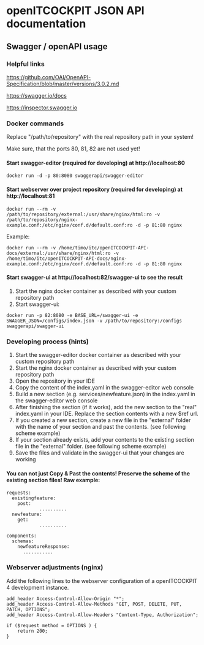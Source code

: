 # openITCOCKPIT JSON API documentation

## Swagger / openAPI usage



### Helpful links

https://github.com/OAI/OpenAPI-Specification/blob/master/versions/3.0.2.md

https://swagger.io/docs

https://inspector.swagger.io



### Docker commands

Replace "/path/to/repository" with the real repository path in your system!

Make sure, that the ports 80, 81, 82 are not used yet!


#### Start swagger-editor (required for developing) at http://localhost:80

```
docker run -d -p 80:8080 swaggerapi/swagger-editor
```

#### Start webserver over project repository (required for developing) at http://localhost:81

```
docker run --rm -v /path/to/repository/external:/usr/share/nginx/html:ro -v /path/to/repository/nginx-example.conf:/etc/nginx/conf.d/default.conf:ro -d -p 81:80 nginx
```
Example:

```
docker run --rm -v /home/timo/itc/openITCOCKPIT-API-docs/external:/usr/share/nginx/html:ro -v /home/timo/itc/openITCOCKPIT-API-docs/nginx-example.conf:/etc/nginx/conf.d/default.conf:ro -d -p 81:80 nginx
```


#### Start swagger-ui at http://localhost:82/swagger-ui to see the result

1. Start the nginx docker container as described with your custom repository path
2. Start swagger-ui:

```
docker run -p 82:8080 -e BASE_URL=/swagger-ui -e SWAGGER_JSON=/configs/index.json -v /path/to/repository:/configs swaggerapi/swagger-ui
```



### Developing process (hints)

1. Start the swagger-editor docker container as described with your custom repository path
2. Start the nginx docker container as described with your custom repository path
3. Open the repository in your IDE
4. Copy the content of the index.yaml in the swagger-editor web console
5. Build a new section (e.g. services/newfeature.json) in the index.yaml in the swagger-editor web console
6. After finishing the section (if it works), add the new section to the "real" index.yaml in your IDE. Replace the section contents with a new $ref url.
7. If you created a new section, create a new file in the "external" folder with the name of your section and past the contents. (see following scheme example)
8. If your section already exists, add your contents to the existing section file in the "external" folder. (see following scheme example)
9. Save the files and validate in the swagger-ui that your changes are working

#### You can not just Copy & Past the contents! Preserve the scheme of the existing section files! Raw example:
```
requests:
  existingfeature:
    post:
    		..........
  newfeature:
    get:
    		..........

components:
  schemas:
    newfeatureResponse:
      ...........
```



### Webserver adjustments (nginx)
Add the following lines to the webserver configuration of a openITCOCKPIT 4 development instance.

```
add_header Access-Control-Allow-Origin "*";
add_header Access-Control-Allow-Methods "GET, POST, DELETE, PUT, PATCH, OPTIONS";
add_header Access-Control-Allow-Headers "Content-Type, Authorization";

if ($request_method = OPTIONS ) {
    return 200;
}
```

